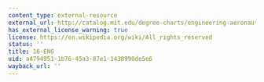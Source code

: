 ```yaml
---
content_type: external-resource
external_url: http://catalog.mit.edu/degree-charts/engineering-aeronautics-astronautics-course-16-eng/
has_external_license_warning: true
license: https://en.wikipedia.org/wiki/All_rights_reserved
status: ''
title: 16-ENG
uid: a4794951-1b76-45a3-87e1-1438990de5e6
wayback_url: ''
---
```

